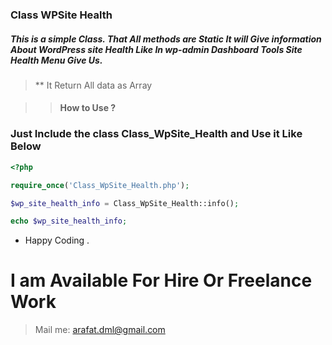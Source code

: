 ### Class WPSite Health

##### This is a simple Class. That All methods are **Static** It will Give information About WordPress site Health Like In wp-admin Dashboard Tools Site Health Menu Give Us.

> ** It Return All data as Array


>> #### How to Use ?

### Just Include the class **Class_WpSite_Health** and Use it Like Below

```php
<?php

require_once('Class_WpSite_Health.php');

$wp_site_health_info = Class_WpSite_Health::info();

echo $wp_site_health_info;


```

* Happy Coding .

# I am Available For Hire Or Freelance Work 

> Mail me: arafat.dml@gmail.com